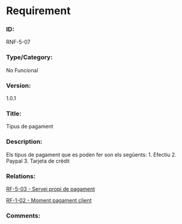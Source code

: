 # Requirement

### ID:
RNF-5-07

### Type/Category:
No Funcional

### Version:
1.0.1

### Title:
Tipus de pagament

### Description:
Els tipus de pagament que es poden fer son els següents:
    1. Efectiu
    2. Paypal
    3. Tarjeta de crèdit

### Relations:
[RF-5-03 - Servei propi de pagament](./RF-5-03.md)

[RF-1-02 - Moment pagament client](../clients/RF-1-02.md)

### Comments: